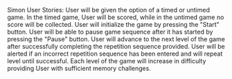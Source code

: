 Simon User Stories:
User will be given the option of a timed or untimed game.
In the timed game, User will be scored, while in the untimed game no score will be collected.
User will initialize the game by pressing the "Start" button.
User will be able to pause game sequence after it has started by pressing the "Pause" button.
User will advance to the next level of the game after successfully completing the repetition sequence provided.
User will be alerted if an incorrect repetition sequence has been entered and will repeat level until successful.
Each level of the game will increase in difficulty providing User with sufficient memory challenges.
